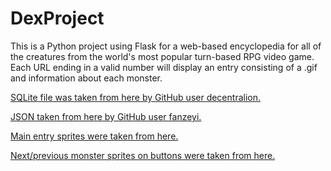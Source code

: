 # DexProject

This is a Python project using Flask for a web-based encyclopedia for all of the creatures from the world's most popular turn-based RPG video game. Each URL ending in a valid number will display an entry consisting of a .gif and information about each monster.

<a href="https://github.com/decentralion/PokemonSQLTutorial/blob/master/pokedex.sqlite">SQLite file was taken from here by GitHub user decentralion.</a>

<a href="https://github.com/fanzeyi/Pokemon-DB/blob/master/pokedex.json">JSON taken from here by GitHub user fanzeyi.</a>

<a href="https://pokemon-trainer.com/wiki/sprite-sun-moon-animated/">Main entry sprites were taken from here.</a>

<a href="https://pokemondb.net/sprites">Next/previous monster sprites on buttons were taken from here.</a>


